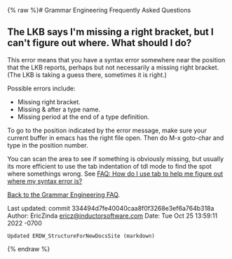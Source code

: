 {% raw %}# Grammar Engineering Frequently Asked Questions

## The LKB says I'm missing a right bracket, but I can't figure out where. What should I do?

This error means that you have a syntax error somewhere near the
position that the LKB reports, perhaps but not necessarily a missing
right bracket. (The LKB is taking a guess there, sometimes it is right.)

Possible errors include:

- Missing right bracket.
- Missing & after a type name.
- Missing period at the end of a type definition.

To go to the position indicated by the error message, make sure your
current buffer in emacs has the right file open. Then do M-x goto-char
and type in the position number.

You can scan the area to see if something is obviously missing, but
usually its more efficient to use the tab indentation of tdl mode to
find the spot where somethings wrong. See [FAQ: How do I use tab to help
me figure out where my syntax error is?](../GeFaqTabIndentation)

[Back to the Grammar Engineering FAQ](/GrammarEngineeringFaq).

Last updated: commit 334494d7fe40040caa8f0f3268e3ef6a764b318a
Author: EricZinda <ericz@inductorsoftware.com>
Date:   Tue Oct 25 13:59:11 2022 -0700

    Updated ERDW_StructureForNewDocsSite (markdown)
{% endraw %}